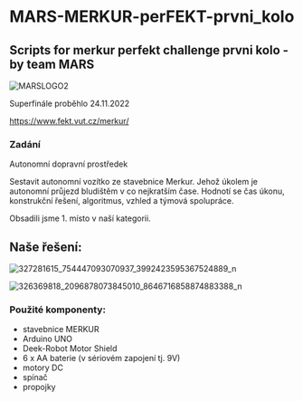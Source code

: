 # MARS-MERKUR-perFEKT-prvni_kolo

## Scripts for merkur perfekt challenge prvni kolo - by team MARS

![MARSLOGO2](https://user-images.githubusercontent.com/101503581/214957002-a75f8f91-1d16-4b58-8018-33c0e8f26aec.png)

Superfinále proběhlo 24.11.2022

https://www.fekt.vut.cz/merkur/

### Zadání

Autonomní dopravní prostředek

Sestavit autonomní vozítko ze stavebnice Merkur. Jehož úkolem je autonomní průjezd bludištěm v co nejkratším čase.
Hodnotí se čas úkonu, konstrukční řešení, algoritmus, vzhled a týmová spolupráce.

Obsadili jsme 1. místo v naší kategorii.
  
## Naše řešení:

![327281615_754447093070937_3992423595367524889_n](https://user-images.githubusercontent.com/101503581/218809778-13e6ffec-7fcb-437f-a743-eacf96082afb.jpg)

![326369818_2096878073845010_8646716858874883388_n](https://user-images.githubusercontent.com/101503581/218809757-2f654665-f802-48dd-bc1b-feb165ebbe38.jpg)

### Použité komponenty:
  - stavebnice MERKUR
  - Arduino UNO
  - Deek-Robot Motor Shield
  - 6 x AA baterie (v sériovém zapojení tj. 9V)
  - motory DC
  - spínač
  - propojky
